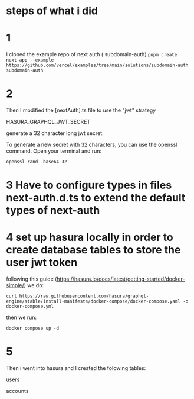 

# steps of what i did
# 1
I cloned the example repo of next auth ( subdomain-auth)
`pnpm create next-app --example https://github.com/vercel/examples/tree/main/solutions/subdomain-auth subdomain-auth`


# 2
Then I modified the [nextAuth].ts file to use the "jwt" strategy


HASURA_GRAPHQL_JWT_SECRET

generate a 32 character long jwt secret:


To generate a new secret with 32 characters, you can use the openssl command. Open your terminal and run:

`openssl rand -base64 32`

# 3 Have to configure types in files next-auth.d.ts to extend the default types of next-auth


# 4 set up hasura locally in order to create database tables to store the user jwt token

following this guide (https://hasura.io/docs/latest/getting-started/docker-simple/) we do:

`curl https://raw.githubusercontent.com/hasura/graphql-engine/stable/install-manifests/docker-compose/docker-compose.yaml -o docker-compose.yml`

then we run:

`docker compose up -d`

# 5
Then i went into hasura and I created the folowing tables:

users

accounts




